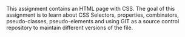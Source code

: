 This assignment contains an HTML page with CSS. The goal of this assignment is to learn about CSS Selectors, properties, combinators, pseudo-classes, pseudo-elements and using GIT as a source control repository to maintain different versions of the file.
